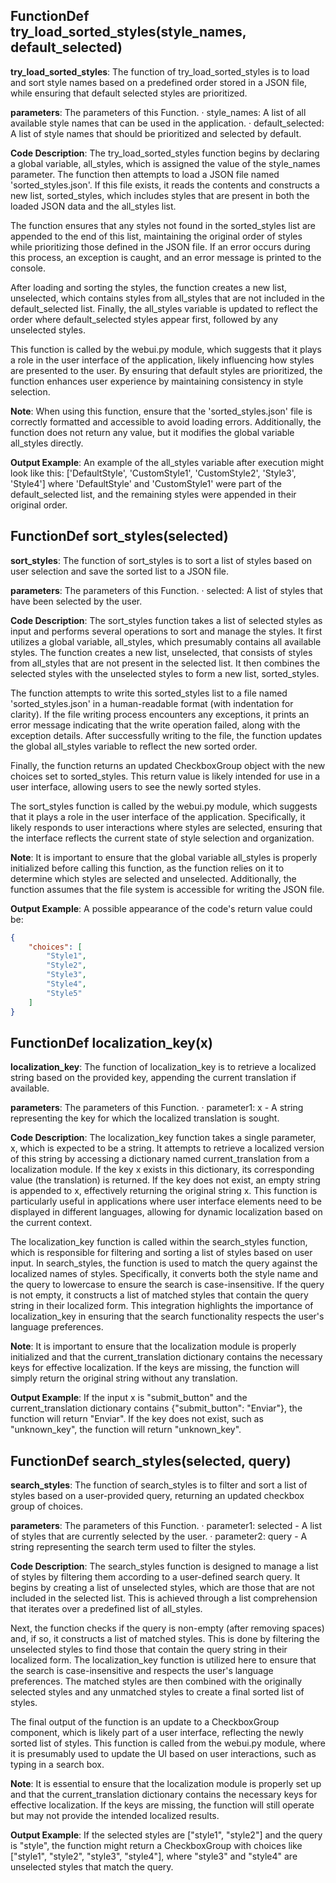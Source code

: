 ## FunctionDef try_load_sorted_styles(style_names, default_selected)
**try_load_sorted_styles**: The function of try_load_sorted_styles is to load and sort style names based on a predefined order stored in a JSON file, while ensuring that default selected styles are prioritized.

**parameters**: The parameters of this Function.
· style_names: A list of all available style names that can be used in the application.
· default_selected: A list of style names that should be prioritized and selected by default.

**Code Description**: The try_load_sorted_styles function begins by declaring a global variable, all_styles, which is assigned the value of the style_names parameter. The function then attempts to load a JSON file named 'sorted_styles.json'. If this file exists, it reads the contents and constructs a new list, sorted_styles, which includes styles that are present in both the loaded JSON data and the all_styles list. 

The function ensures that any styles not found in the sorted_styles list are appended to the end of this list, maintaining the original order of styles while prioritizing those defined in the JSON file. If an error occurs during this process, an exception is caught, and an error message is printed to the console.

After loading and sorting the styles, the function creates a new list, unselected, which contains styles from all_styles that are not included in the default_selected list. Finally, the all_styles variable is updated to reflect the order where default_selected styles appear first, followed by any unselected styles.

This function is called by the webui.py module, which suggests that it plays a role in the user interface of the application, likely influencing how styles are presented to the user. By ensuring that default styles are prioritized, the function enhances user experience by maintaining consistency in style selection.

**Note**: When using this function, ensure that the 'sorted_styles.json' file is correctly formatted and accessible to avoid loading errors. Additionally, the function does not return any value, but it modifies the global variable all_styles directly.

**Output Example**: An example of the all_styles variable after execution might look like this: 
['DefaultStyle', 'CustomStyle1', 'CustomStyle2', 'Style3', 'Style4'] 
where 'DefaultStyle' and 'CustomStyle1' were part of the default_selected list, and the remaining styles were appended in their original order.
## FunctionDef sort_styles(selected)
**sort_styles**: The function of sort_styles is to sort a list of styles based on user selection and save the sorted list to a JSON file.

**parameters**: The parameters of this Function.
· selected: A list of styles that have been selected by the user.

**Code Description**: The sort_styles function takes a list of selected styles as input and performs several operations to sort and manage the styles. It first utilizes a global variable, all_styles, which presumably contains all available styles. The function creates a new list, unselected, that consists of styles from all_styles that are not present in the selected list. It then combines the selected styles with the unselected styles to form a new list, sorted_styles.

The function attempts to write this sorted_styles list to a file named 'sorted_styles.json' in a human-readable format (with indentation for clarity). If the file writing process encounters any exceptions, it prints an error message indicating that the write operation failed, along with the exception details. After successfully writing to the file, the function updates the global all_styles variable to reflect the new sorted order.

Finally, the function returns an updated CheckboxGroup object with the new choices set to sorted_styles. This return value is likely intended for use in a user interface, allowing users to see the newly sorted styles.

The sort_styles function is called by the webui.py module, which suggests that it plays a role in the user interface of the application. Specifically, it likely responds to user interactions where styles are selected, ensuring that the interface reflects the current state of style selection and organization.

**Note**: It is important to ensure that the global variable all_styles is properly initialized before calling this function, as the function relies on it to determine which styles are selected and unselected. Additionally, the function assumes that the file system is accessible for writing the JSON file.

**Output Example**: A possible appearance of the code's return value could be:
```json
{
    "choices": [
        "Style1",
        "Style2",
        "Style3",
        "Style4",
        "Style5"
    ]
}
```
## FunctionDef localization_key(x)
**localization_key**: The function of localization_key is to retrieve a localized string based on the provided key, appending the current translation if available.

**parameters**: The parameters of this Function.
· parameter1: x - A string representing the key for which the localized translation is sought.

**Code Description**: The localization_key function takes a single parameter, x, which is expected to be a string. It attempts to retrieve a localized version of this string by accessing a dictionary named current_translation from a localization module. If the key x exists in this dictionary, its corresponding value (the translation) is returned. If the key does not exist, an empty string is appended to x, effectively returning the original string x. This function is particularly useful in applications where user interface elements need to be displayed in different languages, allowing for dynamic localization based on the current context.

The localization_key function is called within the search_styles function, which is responsible for filtering and sorting a list of styles based on user input. In search_styles, the function is used to match the query against the localized names of styles. Specifically, it converts both the style name and the query to lowercase to ensure the search is case-insensitive. If the query is not empty, it constructs a list of matched styles that contain the query string in their localized form. This integration highlights the importance of localization_key in ensuring that the search functionality respects the user's language preferences.

**Note**: It is important to ensure that the localization module is properly initialized and that the current_translation dictionary contains the necessary keys for effective localization. If the keys are missing, the function will simply return the original string without any translation.

**Output Example**: If the input x is "submit_button" and the current_translation dictionary contains {"submit_button": "Enviar"}, the function will return "Enviar". If the key does not exist, such as "unknown_key", the function will return "unknown_key".
## FunctionDef search_styles(selected, query)
**search_styles**: The function of search_styles is to filter and sort a list of styles based on a user-provided query, returning an updated checkbox group of choices.

**parameters**: The parameters of this Function.
· parameter1: selected - A list of styles that are currently selected by the user.
· parameter2: query - A string representing the search term used to filter the styles.

**Code Description**: The search_styles function is designed to manage a list of styles by filtering them according to a user-defined search query. It begins by creating a list of unselected styles, which are those that are not included in the selected list. This is achieved through a list comprehension that iterates over a predefined list of all_styles.

Next, the function checks if the query is non-empty (after removing spaces) and, if so, it constructs a list of matched styles. This is done by filtering the unselected styles to find those that contain the query string in their localized form. The localization_key function is utilized here to ensure that the search is case-insensitive and respects the user's language preferences. The matched styles are then combined with the originally selected styles and any unmatched styles to create a final sorted list of styles.

The final output of the function is an update to a CheckboxGroup component, which is likely part of a user interface, reflecting the newly sorted list of styles. This function is called from the webui.py module, where it is presumably used to update the UI based on user interactions, such as typing in a search box.

**Note**: It is essential to ensure that the localization module is properly set up and that the current_translation dictionary contains the necessary keys for effective localization. If the keys are missing, the function will still operate but may not provide the intended localized results.

**Output Example**: If the selected styles are ["style1", "style2"] and the query is "style", the function might return a CheckboxGroup with choices like ["style1", "style2", "style3", "style4"], where "style3" and "style4" are unselected styles that match the query.
